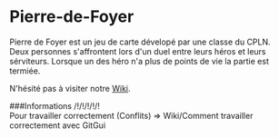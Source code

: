 # Pierre-de-Foyer
Pierre de Foyer est un jeu de carte dévelopé par une classe du CPLN.  
Deux personnes s'affrontent lors d'un duel entre leurs héros et leurs sérviteurs. Lorsque un des héro n'a plus de points de vie la partie est termiée.

N'hésité pas à visiter notre
[Wiki](https://github.com/LoisonYo/Pierre-de-Foyer/wiki/Home).

###Informations
/!\/!\/!\/!\/!\
Pour travailler correctement (Conflits) => Wiki/Comment travailler correctement avec GitGui
